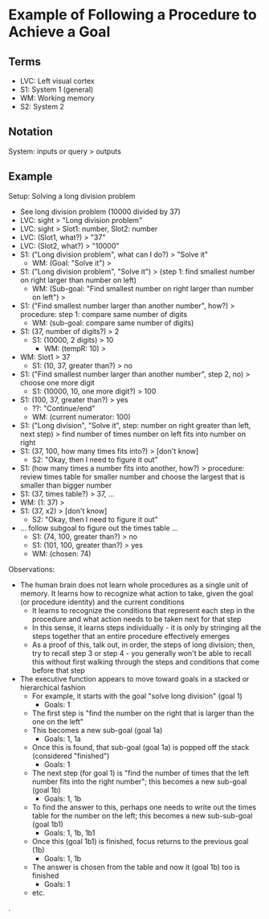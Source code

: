 # Example of Following a Procedure to Achieve a Goal

## Terms
* LVC: Left visual cortex
* S1: System 1 (general)
* WM: Working memory
* S2: System 2

## Notation
System: inputs or query > outputs

## Example

Setup: Solving a long division problem

* See long division problem (10000 divided by 37)
 * LVC: sight > "Long division problem"
 * LVC: sight > Slot1: number, Slot2: number
  * LVC: (Slot1, what?) > "37"
  * LVC: (Slot2, what?) > "10000"
* S1: ("Long division problem", what can I do?) > "Solve it"
  * WM: (Goal: "Solve it") >
* S1: ("Long division problem", "Solve it") > (step 1: find smallest number on right larger than number on left)
  * WM: (Sub-goal: "Find smallest number on right larger than number on left") >
* S1: ("Find smallest number larger than another number", how?) > procedure: step 1: compare same number of digits
  * WM: (sub-goal: compare same number of digits)
* S1: (37, number of digits?) > 2
  * S1: (10000, 2 digits) > 10
    * WM: (tempR: 10) >
* WM: Slot1 > 37
  * S1: (10, 37, greater than?) > no
* S1: ("Find smallest number larger than another number", step 2, no) > choose one more digit
  * S1: (10000, 10, one more digit?) > 100
* S1: (100, 37, greater than?) > yes
  * ??: "Continue/end"
  * WM: (current numerator: 100)
* S1: ("Long division", "Solve it", step: number on right greater than left, next step) > find number of times number on left fits into number on right
* S1: (37, 100, how many times fits into?) > [don't know]
  * S2: "Okay, then I need to figure it out"
* S1: (how many times a number fits into another, how?) > procedure: review times table for smaller number and choose the largest that is smaller than bigger number
* S1: (37, times table?) > 37, ...
* WM: (1: 37) >
* S1: (37, x2) > [don't know]
  * S2: "Okay, then I need to figure it out"
* ... follow subgoal to figure out the times table ...
  * S1: (74, 100, greater than?) > no
  * S1: (101, 100, greater than?) > yes
  * WM: (chosen: 74)


Observations:
* The human brain does not learn whole procedures as a single unit of memory. It learns how to recognize what action to take, given the goal (or procedure identity) and the current conditions
  * It learns to recognize the conditions that represent each step in the procedure and what action needs to be taken next for that step
  * In this sense, it learns steps individually - it is only by stringing all the steps together that an entire procedure effectively emerges
  * As a proof of this, talk out, in order, the steps of long division; then, try to recall step 3 or step 4 - you generally won't be able to recall this without first walking through the steps and conditions that come before that step
* The executive function appears to move toward goals in a stacked or hierarchical fashion
  * For example, it starts with the goal "solve long division" (goal 1)
    * Goals: 1
  * The first step is "find the number on the right that is larger than the one on the left"
  * This becomes a new sub-goal (goal 1a)
    * Goals: 1, 1a
  * Once this is found, that sub-goal (goal 1a) is popped off the stack (considered "finished")
    * Goals: 1
  * The next step (for goal 1) is "find the number of times that the left number fits into the right number"; this becomes a new sub-goal (goal 1b)
    * Goals: 1, 1b
  * To find the answer to this, perhaps one needs to write out the times table for the number on the left; this becomes a new sub-sub-goal (goal 1b1)
    * Goals: 1, 1b, 1b1
  * Once this (goal 1b1) is finished, focus returns to the previous goal (1b)
    * Goals: 1, 1b
  * The answer is chosen from the table and now it (goal 1b) too is finished
    * Goals: 1
  * etc.














.
